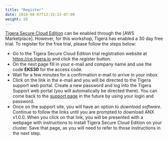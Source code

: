 ```yaml
---
title: "Register"
date: 2018-08-07T13:15:13-07:00
weight: 10
---
```

[Tigera Secure Cloud Edition](https://www.tigera.io/tigera-secure-ce) can be enabled through the [AWS Marketplace].  However, for this workshop, Tigera has enabled a 30 day free trial.  To register for the free trial, please follow the steps below:

- Go to the Tigera Secure Cloud Edition trial registration website at https://ce.tigera.io and click the *register* button.
- On the next page fill in your e-mail and company name and use the code **EKS30** for the access code.
- Wait for a few minutes for a confirmation e-mail to arrive in your inbox.  
- Click on the link in the e-mail and you will be directed to the Tigera support web portal.  Create a new password and log into the Tigera Support web portal (you will automatically be directed there).  You can come back to the [support page](https://support.tigera.io) in the future by using your login and password.
- Once on the support site, you will have an option to *download software*.  Continue to follow the links until you are prompted to download ANX v1.0.0.  When you click on that link, you will be presented with a webpage with instructions to install Tigera Secure Cloud Edition on your cluster.  Save that page, as you will need to refer to those instructions in the next step.
